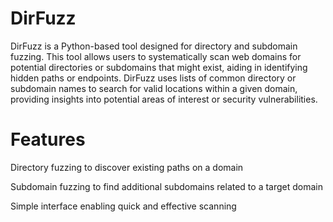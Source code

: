# DirFuzz

DirFuzz is a Python-based tool designed for directory and subdomain fuzzing. This tool allows users to systematically scan web domains for potential directories or subdomains that might exist, aiding in identifying hidden paths or endpoints. DirFuzz uses lists of common directory or subdomain names to search for valid locations within a given domain, providing insights into potential areas of interest or security vulnerabilities.


# Features

Directory fuzzing to discover existing paths on a domain

Subdomain fuzzing to find additional subdomains related to a target domain

Simple interface enabling quick and effective scanning
